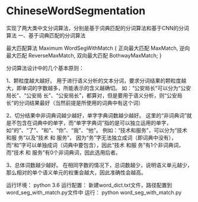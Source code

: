 # ChineseWordSegmentation
实现了两大类中文分词算法，分别是基于词典匹配的分词算法和基于CNN的分词算法
一、基于词典匹配的分词算法

最大匹配算法 Maximum WordSegWithMatch
{
    正向最大匹配 MaxMatch,
    逆向最大匹配 ReverseMaxMatch,
    双向最大匹配 BothwayMaxMatch;
}

分词算法设计中的几个基本原则：

1、颗粒度越大越好。
用于进行语义分析的文本分词，要求分词结果的颗粒度越大，即单词的字数越多，所能表示的含义越确切。
如：“公安局长”可以分为“公安 局长”、“公安局 长”、“公安局长”，都算对，但是要用于语义分析，则“公安局长”的分词结果最好（当然前提是所使用的词典中有这个词）

2、切分结果中非词典词越少越好，单字字典词数越少越好。
这里的“非词典词”就是不包含在词典中的单字，而“单字字典词”指的是可以独立运用的单字，如“的”、“了”、“和”、“你”、“我”、“他”。
例如：“技术和服务”，可以分为“技术 和服 务”以及“技术 和 服务”，
因为“务”字无法独立成词（即词典中没有），而“和”字可以单独成词（词典中要包含），因此“技术 和服 务”有1个非词典词，而“技术 和 服务”有0个非词典词，因此选用后者。

3、总体词数越少越好。
在相同字数的情况下，总词数越少，说明语义单元越少，那么相对的单个语义单元的权重会越大，因此准确性会越高。


运行环境：
python 3.6
运行配置：
新建word_dict.txt文件，路径配置到word_seg_with_match.py文件中
运行：
python word_seg_with_match.py
